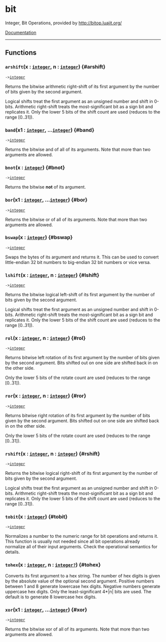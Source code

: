 # bit  
Integer, Bit Operations, provided by <http://bitop.luajit.org/>

 [Documentation](http://bitop.luajit.org/api.html)  

---  
## Functions
### `arshift`(x : [`integer`](/API/builtins/integer.md), n : [`integer`](/API/builtins/integer.md)) {#arshift}
`->`[`integer`](/API/builtins/integer.md)  

Returns the bitwise arithmetic right-shift of its first argument by the
number of bits given by the second argument.

Logical shifts treat the first argument as an unsigned number and shift in
0-bits. Arithmetic right-shift treats the most-significant bit as a sign bit
and replicates it. Only the lower 5 bits of the shift count are used (reduces
to the range [0..31]).
### `band`(x1 : [`integer`](/API/builtins/integer.md), ...[`integer`](/API/builtins/integer.md)) {#band}
`->`[`integer`](/API/builtins/integer.md)  

Returns the bitwise and of all of its arguments. Note that more than two
arguments are allowed.
### `bnot`(x : [`integer`](/API/builtins/integer.md)) {#bnot}
`->`[`integer`](/API/builtins/integer.md)  

Returns the bitwise **not** of its argument.
### `bor`(x1 : [`integer`](/API/builtins/integer.md), ...[`integer`](/API/builtins/integer.md)) {#bor}
`->`[`integer`](/API/builtins/integer.md)  

Returns the bitwise or of all of its arguments. Note that more than two
arguments are allowed.
### `bswap`(x : [`integer`](/API/builtins/integer.md)) {#bswap}
`->`[`integer`](/API/builtins/integer.md)  

Swaps the bytes of its argument and returns it. This can be used to convert
little-endian 32 bit numbers to big-endian 32 bit numbers or vice versa.
### `lshift`(x : [`integer`](/API/builtins/integer.md), n : [`integer`](/API/builtins/integer.md)) {#lshift}
`->`[`integer`](/API/builtins/integer.md)  

Returns the bitwise logical left-shift of its first argument by the number of
bits given by the second argument.

Logical shifts treat the first argument as an unsigned number and shift in
0-bits. Arithmetic right-shift treats the most-significant bit as a sign bit
and replicates it. Only the lower 5 bits of the shift count are used (reduces
to the range [0..31]).
### `rol`(x : [`integer`](/API/builtins/integer.md), n : [`integer`](/API/builtins/integer.md)) {#rol}
`->`[`integer`](/API/builtins/integer.md)  

Returns bitwise left rotation of its first argument by the number of bits
given by the second argument. Bits shifted out on one side are shifted back
in on the other side.

Only the lower 5 bits of the rotate count are used (reduces to the range
[0..31]).
### `ror`(x : [`integer`](/API/builtins/integer.md), n : [`integer`](/API/builtins/integer.md)) {#ror}
`->`[`integer`](/API/builtins/integer.md)  

Returns bitwise right rotation of its first argument by the number of bits
given by the second argument. Bits shifted out on one side are shifted back
in on the other side.

Only the lower 5 bits of the rotate count are used (reduces to the range
[0..31]).
### `rshift`(x : [`integer`](/API/builtins/integer.md), n : [`integer`](/API/builtins/integer.md)) {#rshift}
`->`[`integer`](/API/builtins/integer.md)  

Returns the bitwise logical right-shift of its first argument by the number of
bits given by the second argument.

Logical shifts treat the first argument as an unsigned number and shift in
0-bits. Arithmetic right-shift treats the most-significant bit as a sign bit
and replicates it. Only the lower 5 bits of the shift count are used (reduces
to the range [0..31]).
### `tobit`(x : [`integer`](/API/builtins/integer.md)) {#tobit}
`->`[`integer`](/API/builtins/integer.md)  

Normalizes a number to the numeric range for bit operations and returns it.
This function is usually not needed since all bit operations already normalize
all of their input arguments. Check the operational semantics for details.
### `tohex`(x : [`integer`](/API/builtins/integer.md), n : [`integer`](/API/builtins/integer.md)[`?`](/API/builtins/nil.md)) {#tohex}
Converts its first argument to a hex string. The number of hex digits is
given by the absolute value of the optional second argument. Positive numbers
between 1 and 8 generate lowercase hex digits. Negative numbers generate
uppercase hex digits. Only the least-significant 4*|n| bits are used. The
default is to generate 8 lowercase hex digits.
### `xor`(x1 : [`integer`](/API/builtins/integer.md), ...[`integer`](/API/builtins/integer.md)) {#xor}
`->`[`integer`](/API/builtins/integer.md)  

Returns the bitwise xor of all of its arguments. Note that more than two
arguments are allowed.  

